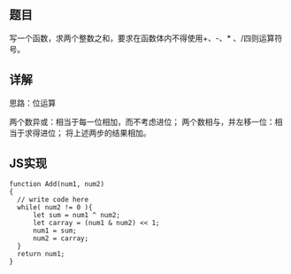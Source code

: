 ## 题目

写一个函数，求两个整数之和，要求在函数体内不得使用+、-、* 、/四则运算符号。

## 详解

思路：位运算

两个数异或：相当于每一位相加，而不考虑进位；
两个数相与，并左移一位：相当于求得进位；
将上述两步的结果相加。

## JS实现

```
function Add(num1, num2)
{
  // write code here
  while( num2 != 0 ){
      let sum = num1 ^ num2;
      let carray = (num1 & num2) << 1;
      num1 = sum;
      num2 = carray;
  }
  return num1;
}
```